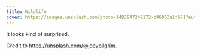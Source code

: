 ```yaml
---
title: Wildlife
cover: https://images.unsplash.com/photo-1493847242172-d46053a1f671?auto=format&fit=crop&w=746&q=80
---
```

It looks kind of surprised.

Credit to https://unsplash.com/@joeypilgrim.